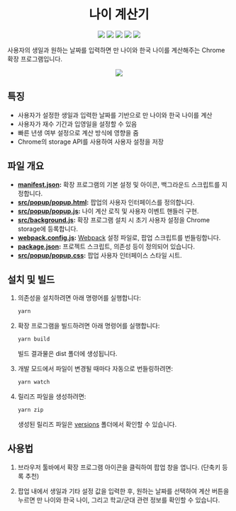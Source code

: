 <div align=center>
  
# 나이 계산기

<img src="https://img.shields.io/badge/JavaScript-F7DF1E?style=for-the-badge&logo=JavaScript&logoColor=white" />
<img src="https://img.shields.io/badge/HTML5-E34F26?style=for-the-badge&logo=html5&logoColor=white" />
<img src="https://img.shields.io/badge/CSS3-1572B6?style=for-the-badge&logo=css3&logoColor=white" />

<img src="https://img.shields.io/badge/WEBPACK-1572B6?style=for-the-badge&logo=webpack&logoColor=white" />
<img src="https://img.shields.io/badge/prettier-1572B6?style=for-the-badge&logo=prettier&logoColor=white" />

</div>

사용자의 생일과 원하는 날짜를 입력하면 만 나이와 한국 나이를 계산해주는 Chrome 확장 프로그램입니다.

<div align=center>
  <a href="" target="_blank">
    <img src="https://img.shields.io/badge/Download-D14836?style=for-the-badge&logoColor=white" />
  </a>
</div>

## 특징

- 사용자가 설정한 생일과 입력한 날짜를 기반으로 만 나이와 한국 나이를 계산
- 사용자가 재수 기간과 입영일을 설정할 수 있음
- 빠른 년생 여부 설정으로 계산 방식에 영향을 줌
- Chrome의 storage API를 사용하여 사용자 설정을 저장

## 파일 개요

- **[manifest.json](manifest.json):** 확장 프로그램의 기본 설정 및 아이콘, 백그라운드 스크립트를 지정합니다.
- **[src/popup/popup.html](src/popup/popup.html):** 팝업의 사용자 인터페이스를 정의합니다.
- **[src/popup/popup.js](src/popup/popup.js):** 나이 계산 로직 및 사용자 이벤트 핸들러 구현.
- **[src/background.js](src/background.js):** 확장 프로그램 설치 시 초기 사용자 설정을 Chrome storage에 등록합니다.
- **[webpack.config.js](webpack.config.js):** [Webpack](https://webpack.js.org/) 설정 파일로, 팝업 스크립트를 번들링합니다.
- **[package.json](package.json):** 프로젝트 스크립트, 의존성 등이 정의되어 있습니다.
- **[src/popup/popup.css](src/popup/popup.css):** 팝업 사용자 인터페이스 스타일 시트.

## 설치 및 빌드

1. 의존성을 설치하려면 아래 명령어를 실행합니다:

   ```sh
   yarn
   ```

2. 확장 프로그램을 빌드하려면 아래 명령어를 실행합니다:

   ```sh
   yarn build
   ```

   빌드 결과물은 dist 폴더에 생성됩니다.

3. 개발 모드에서 파일이 변경될 때마다 자동으로 번들링하려면:

   ```sh
   yarn watch
   ```

4. 릴리즈 파일을 생성하려면:

   ```sh
   yarn zip
   ```

   생성된 릴리즈 파일은 [versions](versions) 폴더에서 확인할 수 있습니다.

## 사용법

1.  브라우저 툴바에서 확장 프로그램 아이콘을 클릭하여 팝업 창을 엽니다. (단축키 등록 추천)

2.  팝업 내에서 생일과 기타 설정 값을 입력한 후, 원하는 날짜를 선택하여 계산 버튼을 누르면 만 나이와 한국 나이, 그리고 학교/군대 관련 정보를 확인할 수 있습니다.
